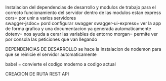 Instalacion del dependencias de desarrollo y modulos de trabajo para el correcto funcionamiento del servidor
dentro de las modulos estan
express
cors= por unir a varios servidores  
swagger-jsdoc= pord configurar swagger
swagger-ui-express= ver la app de forma grafica y una documentacion ya generada automaticamente
dotenv= nos ayuda a cerar las variables de entorno
morgan= permite ver por consola las peticiones que van llegando

DEPENDENCIAS DE DESARROLLO
se hace la instalacion de nodemon para que se reinicie el servidor automaticamente

babel = convierte el codigo moderno a codigo actual

CREACION DE RUTA REST API
